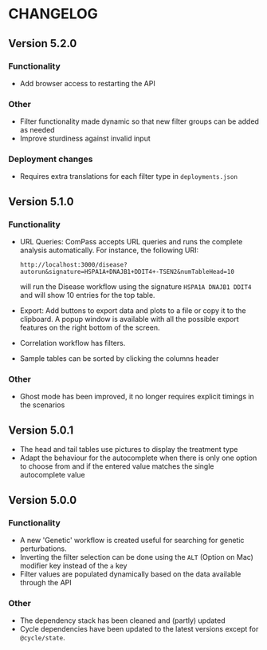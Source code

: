# CHANGELOG

## Version 5.2.0

### Functionality

- Add browser access to restarting the API

### Other

- Filter functionality made dynamic so that new filter groups can be added as needed
- Improve sturdiness against invalid input

### Deployment changes

- Requires extra translations for each filter type in `deployments.json`

## Version 5.1.0

### Functionality

- URL Queries: ComPass accepts URL queries and runs the complete analysis automatically. For instance, the following URI:

  ```
  http://localhost:3000/disease?autorun&signature=HSPA1A+DNAJB1+DDIT4+-TSEN2&numTableHead=10
  ```

  will run the Disease workflow using the signature `HSPA1A DNAJB1 DDIT4` and will show 10 entries for the top table.

- Export: Add buttons to export data and plots to a file or copy it to the clipboard. A popup window is available with all the possible export features on the right bottom of the screen.

- Correlation workflow has filters.

- Sample tables can be sorted by clicking the columns header

### Other

- Ghost mode has been improved, it no longer requires explicit timings in the scenarios

## Version 5.0.1

- The head and tail tables use pictures to display the treatment type
- Adapt the behaviour for the autocomplete when there is only one option to choose from and if the entered value matches the single autocomplete value

## Version 5.0.0

### Functionality

- A new 'Genetic' workflow is created useful for searching for genetic perturbations.
- Inverting the filter selection can be done using the `ALT` (Option on Mac) modifier key instead of the `a` key
- Filter values are populated dynamically based on the data available through the API

### Other

- The dependency stack has been cleaned and (partly) updated
- Cycle dependencies have been updated to the latest versions except for `@cycle/state`.

